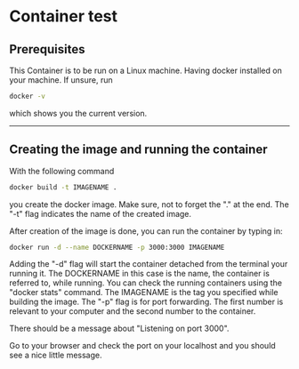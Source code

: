 # Container test

## Prerequisites


This Container is to be run on a Linux machine.
Having docker installed on your machine. If unsure, run
``` bash
docker -v
```
which shows you the current version.

---
## Creating the image and running the container


With the following command 
``` bash
docker build -t IMAGENAME .
```
you create the docker image. Make sure, not to forget the "." at the end.
The "-t" flag indicates the name of the created image.

After creation of the image is done, you can run the container by typing in:
``` bash
docker run -d --name DOCKERNAME -p 3000:3000 IMAGENAME
```
Adding the "-d" flag will start the container detached from the terminal your running it. The DOCKERNAME in this case is the name, the container is referred to, while running. You can check the running containers using the "docker stats" command. The IMAGENAME is the tag you specified while building the image.
The "-p" flag is for port forwarding. The first number is relevant to your computer and the second number to the container.

There should be a message about "Listening on port 3000".

Go to your browser and check the port on your localhost and you should see a nice little message.
